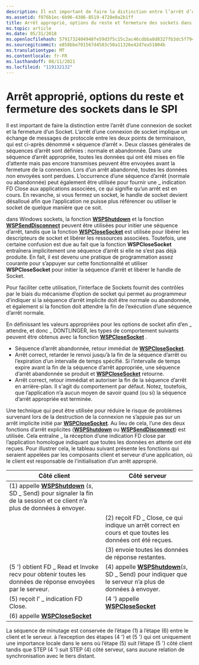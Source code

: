 ```yaml
---
description: Il est important de faire la distinction entre l’arrêt d’une connexion de socket et la fermeture d’un Socket.
ms.assetid: f076b1ec-6b96-4386-8519-4728e0a2b1ff
title: Arrêt approprié, options du reste et fermeture des sockets dans le SPI
ms.topic: article
ms.date: 05/31/2018
ms.openlocfilehash: 5791732404948fe59d3f5c15c2ac46cdbba8d8327fb3dc5f794be1f070a9eeff
ms.sourcegitcommit: e858bbe701567d4583c50a11326e42d7ea51804b
ms.translationtype: MT
ms.contentlocale: fr-FR
ms.lasthandoff: 08/11/2021
ms.locfileid: "119132132"
---
```

# <a name="graceful-shutdown-linger-options-and-socket-closure-in-the-spi"></a>Arrêt approprié, options du reste et fermeture des sockets dans le SPI

Il est important de faire la distinction entre l’arrêt d’une connexion de socket et la fermeture d’un Socket. L’arrêt d’une connexion de socket implique un échange de messages de protocole entre les deux points de terminaison, qui est ci-après dénommé « séquence d’arrêt ». Deux classes générales de séquences d’arrêt sont définies : normale et abandonnée. Dans une séquence d’arrêt appropriée, toutes les données qui ont été mises en file d’attente mais pas encore transmises peuvent être envoyées avant la fermeture de la connexion. Lors d’un arrêt abandonné, toutes les données non envoyées sont perdues. L’occurrence d’une séquence d’arrêt (normale ou abandonnée) peut également être utilisée pour fournir une \_ indication FD Close aux applications associées, ce qui signifie qu’un arrêt est en cours. En revanche, si vous fermez un socket, le handle de socket devient désalloué afin que l’application ne puisse plus référencer ou utiliser le socket de quelque manière que ce soit.

dans Windows sockets, la fonction [**WSPShutdown**](/previous-versions/windows/desktop/legacy/ms742294(v=vs.85)) et la fonction [**WSPSendDisconnect**](/previous-versions/windows/desktop/legacy/ms742290(v=vs.85)) peuvent être utilisées pour initier une séquence d’arrêt, tandis que la fonction [**WSPCloseSocket**](/previous-versions/windows/hardware/network/ff566273(v=vs.85)) est utilisée pour libérer les descripteurs de socket et libérer les ressources associées. Toutefois, une certaine confusion est due au fait que la fonction **WSPCloseSocket** entraînera implicitement une séquence d’arrêt si elle ne s’est pas déjà produite. En fait, il est devenu une pratique de programmation assez courante pour s’appuyer sur cette fonctionnalité et utiliser **WSPCloseSocket** pour initier la séquence d’arrêt et libérer le handle de Socket.

Pour faciliter cette utilisation, l’interface de Sockets fournit des contrôles par le biais du mécanisme d’option de socket qui permet au programmeur d’indiquer si la séquence d’arrêt implicite doit être normale ou abandonnée, et également si la fonction doit attendre la fin de l’exécution d’une séquence d’arrêt normale.

En définissant les valeurs appropriées pour les options de socket afin d’en \_ attendre, et donc \_ DONTLINGER, les types de comportement suivants peuvent être obtenus avec la fonction [**WSPCloseSocket**](/previous-versions/windows/hardware/network/ff566273(v=vs.85)) .

-   Séquence d’arrêt abandonnée, retour immédiat de [**WSPCloseSocket**](/previous-versions/windows/hardware/network/ff566273(v=vs.85)).
-   Arrêt correct, retarder le renvoi jusqu’à la fin de la séquence d’arrêt ou l’expiration d’un intervalle de temps spécifié. Si l’intervalle de temps expire avant la fin de la séquence d’arrêt appropriée, une séquence d’arrêt abandonnée se produit et [**WSPCloseSocket**](/previous-versions/windows/hardware/network/ff566273(v=vs.85)) retourne.
-   Arrêt correct, retour immédiat et autoriser la fin de la séquence d’arrêt en arrière-plan. Il s'agit du comportement par défaut. Notez, toutefois, que l’application n’a aucun moyen de savoir quand (ou si) la séquence d’arrêt appropriée est terminée.

Une technique qui peut être utilisée pour réduire le risque de problèmes survenant lors de la destruction de la connexion ne s’appuie pas sur un arrêt implicite initié par [**WSPCloseSocket**](/previous-versions/windows/hardware/network/ff566273(v=vs.85)). Au lieu de cela, l’une des deux fonctions d’arrêt explicites ([**WSPShutdown**](/previous-versions/windows/desktop/legacy/ms742294(v=vs.85)) ou [**WSPSendDisconnect**](/previous-versions/windows/desktop/legacy/ms742290(v=vs.85))) est utilisée. Cela entraîne \_ la réception d’une indication FD close par l’application homologue indiquant que toutes les données en attente ont été reçues. Pour illustrer cela, le tableau suivant présente les fonctions qui seraient appelées par les composants client et serveur d’une application, où le client est responsable de l’initialisation d’un arrêt approprié.

| Côté client                                                                                                                         | Côté serveur                                                                                                  |
|-------------------------------------------------------------------------------------------------------------------------------------|--------------------------------------------------------------------------------------------------------------|
| (1) appelle [**WSPShutdown**](/previous-versions/windows/desktop/legacy/ms742294(v=vs.85)) (*s*, SD \_ Send) pour signaler la fin de la session et ce client n’a plus de données à envoyer. |                                                                                                              |
|                                                                                                                                     | (2) reçoit FD \_ Close, ce qui indique un arrêt correct en cours et que toutes les données ont été reçues.        |
|                                                                                                                                     | (3) envoie toutes les données de réponse restantes.                                                                       |
| (5 ') obtient FD \_ Read et Invoke recv pour obtenir toutes les données de réponse envoyées par le serveur.                                                         | (4) appelle [**WSPShutdown**](/previous-versions/windows/desktop/legacy/ms742294(v=vs.85))(*s*, SD \_ Send) pour indiquer que le serveur n’a plus de données à envoyer. |
| (5) reçoit l' \_ indication FD Close.                                                                                                  | (4 ') appelle [ **WSPCloseSocket**](/previous-versions/windows/hardware/network/ff566273(v=vs.85))                                                      |
| (6) appelle [ **WSPCloseSocket**](/previous-versions/windows/hardware/network/ff566273(v=vs.85))                                                                              |                                                                                                              |



 

La séquence de minutage est conservée de l’étape (1) à l’étape (6) entre le client et le serveur. à l’exception des étapes (4 ') et (5 ') qui ont uniquement une importance locale dans le sens où l’étape (5) suit l’étape (5 ') côté client tandis que STEP (4 ') suit STEP (4) côté serveur, sans aucune relation de synchronisation avec le tiers distant.

 

 
